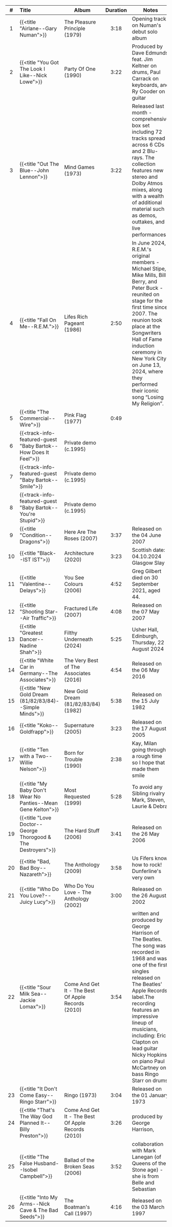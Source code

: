 | #  | Title                                                           | Album                                              | Duration | Notes                                                                                                                                                                                                                                                                                                                                   |
|:--:|:----------------------------------------------------------------|----------------------------------------------------|:--------:|-----------------------------------------------------------------------------------------------------------------------------------------------------------------------------------------------------------------------------------------------------------------------------------------------------------------------------------------|
| 1  | {{<title "Airlane--Gary Numan">}}                               | The Pleasure Principle (1979)                      |   3:18   | Opening track on Numan's debut solo album                                                                                                                                                                                                                                                                                               |
| 2  | {{<title "You Got The Look I Like--Nick Lowe">}}                | Party Of One (1990)                                |   3:22   | Produced by Dave Edmunds feat. Jim Keltner on drums, Paul Carrack on keyboards, and Ry Cooder on guitar                                                                                                                                                                                                                                 |
| 3  | {{<title "Out The Blue--John Lennon">}}                         | Mind Games (1973)                                  |   3:22   | Released last month - comprehensive box set including 72 tracks spread across 6 CDs and 2 Blu-rays. The collection features new stereo and Dolby Atmos mixes, along with a wealth of additional material such as demos, outtakes, and live performances                                                                                 |
| 4  | {{<title "Fall On Me--R.E.M.">}}                                | Lifes Rich Pageant (1986)                          |   2:50   | In June 2024, R.E.M.'s original members - Michael Stipe, Mike Mills, Bill Berry, and Peter Buck - reunited on stage for the first time since 2007. The reunion took place at the Songwriters Hall of Fame induction ceremony in New York City on June 13, 2024, where they performed their iconic song “Losing My Religion”.            |
| 5  | {{<title "The Commercial--Wire">}}                              | Pink Flag (1977)                                   |   0:49   |                                                                                                                                                                                                                                                                                                                                         |
| 6  | {{<track-info-featured-guest "Baby Bartok--How Does It Feel">}} | Private demo (c.1995)                              |          |                                                                                                                                                                                                                                                                                                                                         |
| 7  | {{<track-info-featured-guest "Baby Bartok--Smile">}}            | Private demo (c.1995)                              |          |                                                                                                                                                                                                                                                                                                                                         |
| 8  | {{<track-info-featured-guest "Baby Bartok--You're Stupid">}}    | Private demo (c.1995)                              |          |                                                                                                                                                                                                                                                                                                                                         |
| 9  | {{<title "Condition--Dragons">}}                                | Here Are The Roses (2007)                          |   3:37   | Released on  the 04 June 2007                                                                                                                                                                                                                                                                                                           |
| 10 | {{<title "Black--IST IST">}}                                    | Architecture (2020)                                |   3:23   | Scottish date:  04.10.2024 Glasgow Slay                                                                                                                                                                                                                                                                                                 |
| 11 | {{<title "Valentine--Delays">}}                                 | You See Colours (2006)                             |   4:52   | Greg Gilbert died on 30 September 2021, aged 44.                                                                                                                                                                                                                                                                                        |
| 12 | {{<title "Shooting Star--Air Traffic">}}                        | Fractured Life (2007)                              |   4:08   | Released on  the 07 May 2007                                                                                                                                                                                                                                                                                                            |
| 13 | {{<title "Greatest Dancer--Nadine Shah">}}                      | Filthy Underneath (2024)                           |   5:25   | Usher Hall, Edinburgh, Thursday, 22 August 2024                                                                                                                                                                                                                                                                                         |
| 14 | {{<title "White Car in Germany--The Associates">}}              | The Very Best of The Associates (2016)             |   4:54   | Released on  the 06 May 2016                                                                                                                                                                                                                                                                                                            |
| 15 | {{<title "New Gold Dream (81/82/83/84)--Simple Minds">}}        | New Gold Dream (81/82/83/84) (1982)                |   5:38   | Released on  the 15 July 1982                                                                                                                                                                                                                                                                                                           |
| 16 | {{<title "Koko--Goldfrapp">}}                                   | Supernature (2005)                                 |   3:23   | Released on  the 17 August 2005                                                                                                                                                                                                                                                                                                         |
| 17 | {{<title "Ten with a Two--Willie Nelson">}}                     | Born for Trouble (1990)                            |   2:38   | Kay, Milan going through a rough time so I hope that made them smile                                                                                                                                                                                                                                                                    |
| 18 | {{<title "My Baby Don't Wear No Panties--Mean Gene Kelton">}}   | Most Requested (1999)                              |   5:28   | To avoid any Sibling rivalry Mark, Steven, Laurie & Debra.                                                                                                                                                                                                                                                                              |
| 19 | {{<title "Love Doctor--George Thorogood & The Destroyers">}}    | The Hard Stuff (2006)                              |   3:41   | Released on  the 26 May 2006                                                                                                                                                                                                                                                                                                            |
| 20 | {{<title "Bad, Bad Boy--Nazareth">}}                            | The Anthology (2009)                               |   3:58   | Us Fifers know how to rock! Dunferline's very own                                                                                                                                                                                                                                                                                       |
| 21 | {{<title "Who Do You Love?--Juicy Lucy">}}                      | Who Do You Love - The Anthology (2002)             |   3:00   | Released on  the 26 August 2002                                                                                                                                                                                                                                                                                                         |
| 22 | {{<title "Sour Milk Sea--Jackie Lomax">}}                       | Come And Get It - The Best Of Apple Records (2010) |   3:54   | written and produced by George Harrison of The Beatles. The song was recorded in 1968 and was one of the first singles released on The Beatles' Apple Records label.The recording features an impressive lineup of musicians, including: Eric Clapton on lead guitar Nicky Hopkins on piano Paul McCartney on bass Ringo Starr on drums |
| 23 | {{<title "It Don't Come Easy--Ringo Starr">}}                   | Ringo (1973)                                       |   3:04   | Released on  the 01 January 1973                                                                                                                                                                                                                                                                                                        |
| 24 | {{<title "That's The Way God Planned It--Billy Preston">}}      | Come And Get It - The Best Of Apple Records (2010) |   3:26   | produced by George Harrison,                                                                                                                                                                                                                                                                                                            |
| 25 | {{<title "The False Husband--Isobel Campbell">}}                | Ballad of the Broken Seas (2006)                   |   3:52   | collaboration with Mark Lanegan (of Queens of the Stone age) - she is from Belle and Sebastian                                                                                                                                                                                                                                          |
| 26 | {{<title "Into My Arms--Nick Cave & The Bad Seeds">}}           | The Boatman's Call (1997)                          |   4:16   | Released on  the 03 March 1997                                                                                                                                                                                                                                                                                                          |
